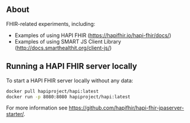 ## About

FHIR-related experiments, including:

* Examples of using HAPI FHIR (https://hapifhir.io/hapi-fhir/docs/)
* Examples of using SMART JS Client Library (http://docs.smarthealthit.org/client-js/)

## Running a HAPI FHIR server locally

To start a HAPI FHIR server locally without any data:

```bash
docker pull hapiproject/hapi:latest
docker run -p 8080:8080 hapiproject/hapi:latest
```

For more information see https://github.com/hapifhir/hapi-fhir-jpaserver-starter/.